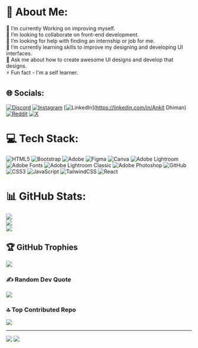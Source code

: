 # 💫 About Me:
🔭 I’m currently Working on improving myself.<br>👯 I’m looking to collaborate on front-end development.<br>🤝 I’m looking for help with finding an internship or job for me.<br>🌱 I’m currently learning skills to improve my designing and developing UI interfaces.<br>💬 Ask me about how to create awesome UI designs and develop that designs. <br>⚡ Fun fact - I'm a self learner.


## 🌐 Socials:
[![Discord](https://img.shields.io/badge/Discord-%237289DA.svg?logo=discord&logoColor=white)](https://discord.gg/discord.com/invite/4hFhT6yS) [![Instagram](https://img.shields.io/badge/Instagram-%23E4405F.svg?logo=Instagram&logoColor=white)](https://instagram.com/h_i_n_n_d_u) [![LinkedIn](https://img.shields.io/badge/LinkedIn-%230077B5.svg?logo=linkedin&logoColor=white)](https://linkedin.com/in/Ankit Dhiman) [![Reddit](https://img.shields.io/badge/Reddit-%23FF4500.svg?logo=Reddit&logoColor=white)](https://reddit.com/user/ankitdhiman123) [![X](https://img.shields.io/badge/X-black.svg?logo=X&logoColor=white)](https://x.com/AnkitDhiman001) 

# 💻 Tech Stack:
![HTML5](https://img.shields.io/badge/html5-%23E34F26.svg?style=flat&logo=html5&logoColor=white) ![Bootstrap](https://img.shields.io/badge/bootstrap-%238511FA.svg?style=flat&logo=bootstrap&logoColor=white) ![Adobe](https://img.shields.io/badge/adobe-%23FF0000.svg?style=flat&logo=adobe&logoColor=white) ![Figma](https://img.shields.io/badge/figma-%23F24E1E.svg?style=flat&logo=figma&logoColor=white) ![Canva](https://img.shields.io/badge/Canva-%2300C4CC.svg?style=flat&logo=Canva&logoColor=white) ![Adobe Lightroom](https://img.shields.io/badge/Adobe%20Lightroom-31A8FF.svg?style=flat&logo=Adobe%20Lightroom&logoColor=white) ![Adobe Fonts](https://img.shields.io/badge/Adobe%20Fonts-000B1D.svg?style=flat&logo=Adobe%20Fonts&logoColor=white) ![Adobe Lightroom Classic](https://img.shields.io/badge/Adobe%20Lightroom%20Classic-31A8FF.svg?style=flat&logo=Adobe%20Lightroom%20Classic&logoColor=white) ![Adobe Photoshop](https://img.shields.io/badge/adobe%20photoshop-%2331A8FF.svg?style=flat&logo=adobe%20photoshop&logoColor=white) ![GitHub](https://img.shields.io/badge/github-%23121011.svg?style=flat&logo=github&logoColor=white) ![CSS3](https://img.shields.io/badge/css3-%231572B6.svg?style=flat&logo=css3&logoColor=white) ![JavaScript](https://img.shields.io/badge/javascript-%23323330.svg?style=flat&logo=javascript&logoColor=%23F7DF1E) ![TailwindCSS](https://img.shields.io/badge/tailwindcss-%2338B2AC.svg?style=flat&logo=tailwind-css&logoColor=white) ![React](https://img.shields.io/badge/react-%2320232a.svg?style=flat&logo=react&logoColor=%2361DAFB)
# 📊 GitHub Stats:
![](https://github-readme-stats.vercel.app/api?username=Ankitdhiman0&theme=shadow_red&hide_border=false&include_all_commits=false&count_private=false)<br/>
![](https://github-readme-streak-stats.herokuapp.com/?user=Ankitdhiman0&theme=shadow_red&hide_border=false)<br/>
![](https://github-readme-stats.vercel.app/api/top-langs/?username=Ankitdhiman0&theme=shadow_red&hide_border=false&include_all_commits=false&count_private=false&layout=compact)

## 🏆 GitHub Trophies
![](https://github-profile-trophy.vercel.app/?username=Ankitdhiman0&theme=radical&no-frame=false&no-bg=false&margin-w=4)

### ✍️ Random Dev Quote
![](https://quotes-github-readme.vercel.app/api?type=horizontal&theme=light)

### 🔝 Top Contributed Repo
![](https://github-contributor-stats.vercel.app/api?username=Ankitdhiman0&limit=5&theme=shadow_red&combine_all_yearly_contributions=true)

---
[![](https://visitcount.itsvg.in/api?id=Ankitdhiman0&icon=7&color=4)](https://visitcount.itsvg.in)
[![](https://visitcount.itsvg.in/api?id=AnkitDhiman&label=Profile%20Views&color=1&icon=5&pretty=false)](https://visitcount.itsvg.in)

<!-- Proudly created with GPRM ( https://gprm.itsvg.in ) -->
